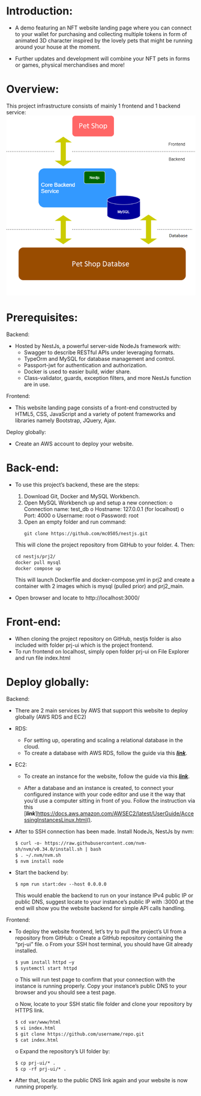 # Introduction:

-	A demo featuring an NFT website landing page where you can connect to your wallet for purchasing and collecting multiple tokens in form of animated 3D character inspired by the lovely pets that might be running around your house at the moment.

-	Further updates and development will combine your NFT pets in forms or games, physical merchandises and more! 


# Overview: 

This project infrastructure consists of mainly 1 frontend and 1 backend service:
![image](pics/yo.png)


# Prerequisites:

Backend:

-	Hosted by NestJs, a powerful server-side NodeJs framework with:
    -	Swagger to describe RESTful APIs under leveraging formats.
    -	TypeOrm and MySQL for database management and control.
    -	Passport-jwt for authentication and authorization.
    -	Docker is used to easier build, wider share.
    -	Class-validator, guards, exception filters, and more NestJs function are in use.

Frontend:
-   This website landing page consists of a front-end constructed by HTML5, CSS, JavaScript and a variety of potent frameworks and libraries namely Bootstrap, JQuery, Ajax.

Deploy globally:
-	Create an AWS account to deploy your website.


# Back-end:

-	To use this project’s backend, these are the steps:
    1.	Download Git, Docker and MySQL Workbench.
    2.	Open MySQL Workbench up and setup a new connection:
        o	Connection name: test_db
        o	Hostname: 127.0.0.1 (for localhost)
        o	Port: 4000
        o	Username: root
        o	Password: root
    3.	Open an empty folder and run command:
        ```
        git clone https://github.com/mc0505/nestjs.git
        ```
    This will clone the project repository from GitHub to your folder.
    4.  Then:
    ```
    cd nestjs/prj2/
    docker pull mysql
    docker compose up
    ```
    This will launch Dockerfile and docker-compose.yml in prj2 and create a container with 2 images which is mysql (pulled prior) and prj2_main.

-	Open browser and locate to http://localhost:3000/


# Front-end:

-	When cloning the project repository on GitHub, nestjs folder is also included with folder prj-ui which is the project frontend.
-	To run frontend on localhost, simply open folder prj-ui on File Explorer and run file index.html


# Deploy globally:

Backend:
-	There are 2 main services by AWS that support this website to deploy globally (AWS RDS and EC2)

-	RDS: 
    -	For setting up, operating and scaling a relational database in the cloud.
    -	To create a database with AWS RDS, follow the guide via this [**_link_**](https://docs.aws.amazon.com/AmazonRDS/latest/UserGuide/CHAP_Tutorials.WebServerDB.CreateDBInstance.html).

-	EC2:
    -	To create an instance for the website, follow the guide via this [**_link_**](https://docs.aws.amazon.com/AmazonRDS/latest/UserGuide/CHAP_Tutorials.WebServerDB.CreateWebServer.html).

    -   After a database and an instance is created, to connect your configured instance with your code editor and use it the way that you’d use a computer sitting in front of you. Follow the instruction via this [**_link_**]https://docs.aws.amazon.com/AWSEC2/latest/UserGuide/AccessingInstancesLinux.html(). 

-	After to SSH connection has been made. Install NodeJs, NestJs by nvm:
    ```
    $ curl -o- https://raw.githubusercontent.com/nvm-sh/nvm/v0.34.0/install.sh | bash
    $ . ~/.nvm/nvm.sh
    $ nvm install node
    ```

-	Start the backend by:
    ```
    $ npm run start:dev --host 0.0.0.0
    ```
    This would enable the backend to run on your instance IPv4 public IP or public DNS, suggest locate to your instance’s public IP with :3000 at the end will show you the website backend for simple API calls handling.


Frontend:
-	To deploy the website frontend, let’s try to pull the project’s UI from a repository from GitHub:
    o	Create a GitHub repository containing the “prj-ui” file.
    o	From your SSH host terminal, you should have Git already installed. 

    ```
    $ yum install httpd –y
    $ systemctl start httpd
    ```

    o	This will run test page to confirm that your connection with the instance is running properly. Copy your instance’s public DNS to your browser and you should see a test page.

    o	Now, locate to your SSH static file folder and clone your repository by HTTPS link.

    ```
    $ cd var/www/html
    $ vi index.html
    $ git clone https://github.com/username/repo.git
    $ cat index.html
    ```

    o	Expand the repository’s UI folder by:

    ```
    $ cp prj-ui/* .
    $ cp -rf prj-ui/* .
    ```

-   After that, locate to the public DNS link again and your website is now running properly.



